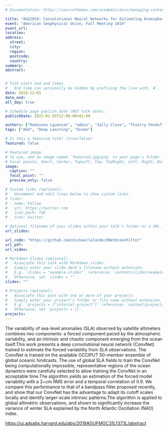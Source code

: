 ```yaml
---
# Documentation: https://sourcethemes.com/academic/docs/managing-content/

title: "AGU2019: Convolutional Neural Networks for Estimating Atmospherically-forced Sea Level Variations"
event: "American Geophysical Union, Fall Meeting 2019"
event_url:
location:
address:
  street:
  city:
  region:
  postcode:
  country:
summary:
abstract:


# Talk start and end times.
#   End time can optionally be hidden by prefixing the line with `#`.
date: 2019-12-01
date_end:
all_day: true

# Schedule page publish date (NOT talk date).
publishDate: 2023-01-05T12:00:00+01:00

authors: ["Redouane Lguensat", "admin", "Sally Close", "Thierry Penduff"]
tags: ["AGU", "Deep Learning", "Ocean"]

# Is this a featured talk? (true/false)
featured: false

# Featured image
# To use, add an image named `featured.jpg/png` to your page's folder.
# Focal points: Smart, Center, TopLeft, Top, TopRight, Left, Right, BottomLeft, Bottom, BottomRight.
image:
  caption: ""
  focal_point: ""
  preview_only: false

# Custom links (optional).
#   Uncomment and edit lines below to show custom links.
# links:
# - name: Follow
#   url: https://twitter.com
#   icon_pack: fab
#   icon: twitter

# Optional filename of your slides within your talk's folder or a URL.
url_slides:

url_code: "https://github.com/mickaellalande/UNetOceanFilter"
url_pdf:
url_video:

# Markdown Slides (optional).
#   Associate this talk with Markdown slides.
#   Simply enter your slide deck's filename without extension.
#   E.g. `slides = "example-slides"` references `content/slides/example-slides.md`.
#   Otherwise, set `slides = ""`.
slides: ""

# Projects (optional).
#   Associate this post with one or more of your projects.
#   Simply enter your project's folder or file name without extension.
#   E.g. `projects = ["internal-project"]` references `content/project/deep-learning/index.md`.
#   Otherwise, set `projects = []`.
projects:
---
```


The variability of sea-level anomalies (SLA) observed by satellite altimeters combines two components: a forced component paced by the atmospheric variability, and an intrinsic and chaotic component emerging from the ocean itself.This work presents a deep convolutional neural network (ConvNet) trained to estimate the forced variability from SLA observations. The ConvNet is trained on the available OCCIPUT 50-member ensemble of global oceanic hindcasts. The use of global SLA fields to train the ConvNet being computationally impossible, representative regions of the ocean dynamics were carefully selected to allow training the ConvNet in an acceptable time.The algorithm yields an estimation of the forced model variability with a 2~cm RMS error and a temporal correlation of 0.9. We compare this performance to that of a bandpass filter proposed recently, and show that our ConvNet has the advantage to adapt its cutoff scales locally and identify larger-scale intrinsic patterns.The algorithm is applied to global altimetric observations, and shown to significantly increase the variance of winter SLA explained by the North Atlantic Oscillation (NAO) index.

https://ui.adsabs.harvard.edu/abs/2019AGUFMGC31L1373L/abstract
